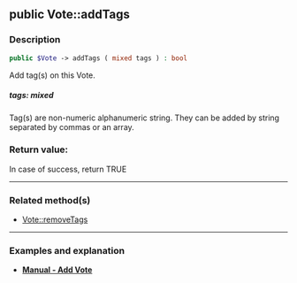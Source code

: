## public Vote::addTags

### Description    

```php
public $Vote -> addTags ( mixed tags ) : bool
```

Add tag(s) on this Vote.    


##### **tags:** *mixed*   
Tag(s) are non-numeric alphanumeric string. They can be added by string separated by commas or an array.    



### Return value:   

In case of success, return TRUE


---------------------------------------

### Related method(s)      

* [Vote::removeTags](../Vote%20Class/public%20Vote--removeTags.md)    

---------------------------------------

### Examples and explanation

* **[Manual - Add Vote](https://github.com/julien-boudry/Condorcet/wiki/II-%23-B.-Vote-management-%23-1.-Add-Vote)**    
